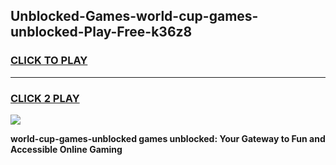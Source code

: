 
## Unblocked-Games-world-cup-games-unblocked-Play-Free-k36z8
<h3>
<a href="https://premium76.site?title=world-cup-games-unblocked&ref=15A">CLICK TO PLAY</a></h3>
<hr>

<h3>
<a href="https://premium76.site?title=world-cup-games-unblocked&ref=15A">CLICK 2 PLAY</a>
  
</h3>

<a href="https://premium76.site?title=world-cup-games-unblocked&ref=15A"><img src="https://clearcache.store/games.png"></a>


**world-cup-games-unblocked games unblocked: Your Gateway to Fun and Accessible Online Gaming**

